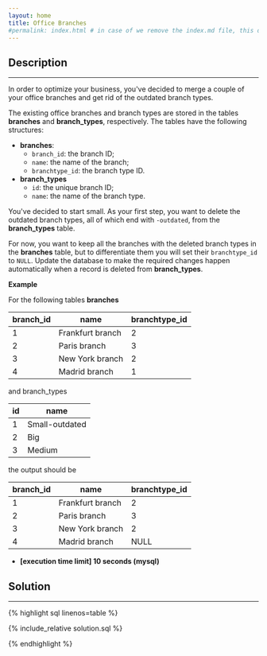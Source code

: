 ```yaml
---
layout: home
title: Office Branches
#permalink: index.html # in case of we remove the index.md file, this doc will be the index page
---
```


<div class="row">
<div class="columnStmt" markdown="1">

## Description

---

In order to optimize your business, you've decided to merge a couple of your office branches and get rid of the outdated branch types.

The existing office branches and branch types are stored in the tables **branches** and **branch_types**, respectively. The tables have the following structures:

- **branches**:
  - <code>branch_id</code>: the branch ID;
  - <code>name</code>: the name of the branch;
  - <code>branchtype_id</code>: the branch type ID.
- **branch_types**
  - <code>id</code>: the unique branch ID;
  - <code>name</code>: the name of the branch type.

You've decided to start small. As your first step, you want to delete the outdated branch types, all of which end with <code>-outdated</code>, from the **branch_types** table.

For now, you want to keep all the branches with the deleted branch types in the **branches** table, but to differentiate them you will set their <code>branchtype_id</code> to <code>NULL</code>. Update the database to make the required changes happen automatically when a record is deleted from **branch_types**.

**Example**

For the following tables **branches**

| branch_id | name             | branchtype_id |
| --------- | ---------------- | ------------- |
| 1         | Frankfurt branch | 2             |
| 2         | Paris branch     | 3             |
| 3         | New York branch  | 2             |
| 4         | Madrid branch    | 1             |

and branch_types

| id  | name           |
| --- | -------------- |
| 1   | Small-outdated |
| 2   | Big            |
| 3   | Medium         |

the output should be

| branch_id | name             | branchtype_id |
| --------- | ---------------- | ------------- |
| 1         | Frankfurt branch | 2             |
| 2         | Paris branch     | 3             |
| 3         | New York branch  | 2             |
| 4         | Madrid branch    | NULL          |

- **[execution time limit] 10 seconds (mysql)**

</div>
<div class="columnSol" markdown="1">

## Solution

---

{% highlight sql linenos=table %}

{% include_relative solution.sql %}

{% endhighlight %}

</div>
</div>
